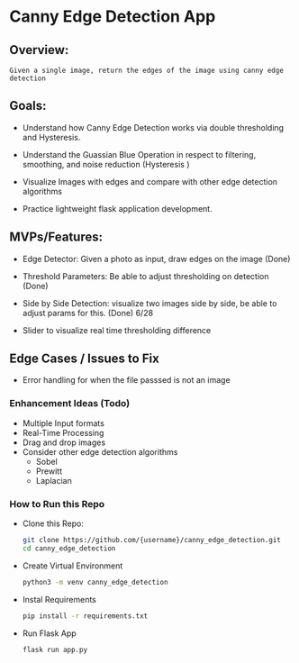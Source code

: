 # Canny Edge Detection App

## Overview:
    Given a single image, return the edges of the image using canny edge detection

## Goals:
- Understand how Canny Edge Detection works via double thresholding and Hysteresis.

- Understand the Guassian Blue Operation in respect to filtering, smoothing, and noise reduction (Hysteresis )

- Visualize Images with edges and compare with other edge detection algorithms

- Practice lightweight flask application development.


## MVPs/Features:
- Edge Detector: Given a photo as input, draw edges on the image (Done)

- Threshold Parameters: Be able to adjust thresholding on detection (Done)

- Side by Side Detection: visualize two images side by side, be able to adjust params for this. (Done) 6/28

- Slider to visualize real time thresholding difference 

## Edge Cases / Issues to Fix

- Error handling for when the file passsed is not an image

### Enhancement Ideas (Todo)
- Multiple Input formats
- Real-Time Processing 
- Drag and drop images
- Consider other edge detection algorithms
  - Sobel 
  - Prewitt
  - Laplacian


### How to Run this Repo
- Clone this Repo:
  ```bash
  git clone https://github.com/{username}/canny_edge_detection.git
  cd canny_edge_detection
- Create Virtual Environment 
  ```bash
  python3 -m venv canny_edge_detection
- Instal Requirements 
  ```bash
  pip install -r requirements.txt
- Run Flask App
  ```bash
  flask run app.py
